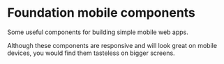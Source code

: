 # Foundation mobile components

Some useful components for building simple mobile web apps.

Although these components are responsive and will look great on mobile devices,
you would find them tasteless on bigger screens.

